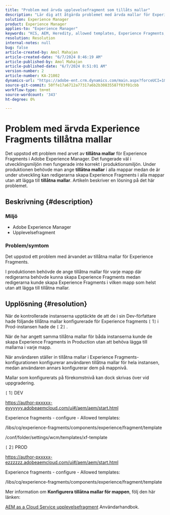 ```yaml
---
title: "Problem med ärvda upplevelsefragment som tillåts mallar"
description: "Lär dig att åtgärda problemet med ärvda mallar för Experience Fragments i Adobe Experience Manager."
solution: Experience Manager
product: Experience Manager
applies-to: "Experience Manager"
keywords: "KCS, AEM, Heredity, allowed templates, Experience Fragments, Adobe Experience Manager"
resolution: Resolution
internal-notes: null
bug: false
article-created-by: Amol Mahajan
article-created-date: "6/7/2024 8:46:19 AM"
article-published-by: Amol Mahajan
article-published-date: "6/7/2024 8:51:01 AM"
version-number: 2
article-number: KA-21002
dynamics-url: "https://adobe-ent.crm.dynamics.com/main.aspx?forceUCI=1&pagetype=entityrecord&etn=knowledgearticle&id=55101a62-aa24-ef11-840a-000d3a5bee19"
source-git-commit: 50ffe17a6712a77317a6b2b30835587f03f01cbb
workflow-type: tm+mt
source-wordcount: '343'
ht-degree: 0%

---
```


# Problem med ärvda Experience Fragments tillåtna mallar


Det uppstod ett problem med arvet av <b>tillåtna mallar</b> för Experience Fragments i Adobe Experience Manager. Det fungerade väl i utvecklingsmiljön men fungerade inte korrekt i produktionsmiljön. Under produktionen behövde man ange <b>tillåtna mallar</b> i alla mappar medan de är under utveckling kan redigerarna skapa Experience Fragments i alla mappar utan att lägga till <b>tillåtna mallar</b>. Artikeln beskriver en lösning på det här problemet.

## Beskrivning {#description}


### <b>Miljö</b>

- Adobe Experience Manager
- Upplevelsefragment




### <b>Problem/symtom</b>

Det uppstod ett problem med ärvandet av tillåtna mallar för Experience Fragments.

I produktionen behövde de ange tillåtna mallar för varje mapp där redigerarna behövde kunna skapa Experience Fragments medan redigerarna kunde skapa Experience Fragments i vilken mapp som helst utan att lägga till tillåtna mallar.


## Upplösning {#resolution}


När de kontrollerade instanserna upptäckte de att de i sin Dev-författare hade följande tillåtna mallar konfigurerade för Experience fragments `[` 1`]`  i Prod-instansen hade de `[` 2`]` .

När de har angett samma tillåtna mallar för båda instanserna kunde de skapa Experience Fragments in Production utan att behöva lägga till mallarna i varje mapp.



När användaren ställer in tillåtna mallar i Experience Fragments-konfigurationen konfigurerar användaren tillåtna mallar för hela instansen, medan användaren annars konfigurerar dem på mappnivå.

Mallar som konfigurerats på förekomstnivå kan dock skrivas över vid uppgradering.



`[` 1`]`  DEV

https://author-pxxxxx-eyyyyyy.adobeaemcloud.com/ui#/aem/aem/start.html

Experience fragments - configure - Allowed templates:

/libs/cq/experience-fragments/components/experience/fragment/template

/conf/folder/settings/wcm/templates/xf-template


`[` 2`]`  PROD

https://author-pxxxxx-ezzzzzz.adobeaemcloud.com/ui#/aem/aem/start.html

Experience fragments - configure - Allowed templates:

/libs/cq/experience-fragments/components/experience/fragment/template



Mer information om <b>Konfigurera tillåtna mallar för mappen</b>, följ den här länken:

[AEM as a Cloud Service upplevelsefragment](https://experienceleague.adobe.com/en/docs/experience-manager-cloud-service/content/sites/authoring/fragments/experience-fragments#configure-allowed-templates-folder) Användarhandbok.


